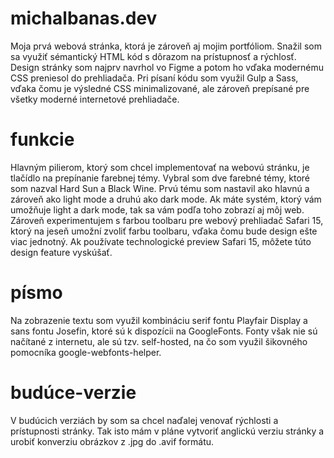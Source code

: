 # michalbanas.dev

Moja prvá webová stránka, ktorá je zároveň aj mojim portfóliom. Snažil som sa využiť sémantický HTML kód s dôrazom na prístupnosť a rýchlosť. Design stránky som najprv navrhol vo Figme a potom ho vďaka modernému CSS preniesol do prehliadača. Pri písaní kódu som využil Gulp a Sass, vďaka čomu je výsledné CSS minimalizované, ale zároveň prepísané pre všetky moderné internetové prehliadače. 

# funkcie

Hlavným pilierom, ktorý som chcel implementovať na webovú stránku, je tlačídlo na prepínanie farebnej témy. Vybral som dve farebné témy, ktoré som nazval Hard Sun a Black Wine. Prvú tému som nastavil ako hlavnú a zároveň ako light mode a druhú ako dark mode. Ak máte systém, ktorý vám umožňuje light a dark mode, tak sa vám podľa toho zobrazí aj môj web. Zároveň experimentujem s farbou toolbaru pre webový prehliadač Safari 15, ktorý na jeseň umožní zvoliť farbu toolbaru, vďaka čomu bude design ešte viac jednotný. Ak používate technologické preview Safari 15, môžete túto design feature vyskúšať. 

# písmo

Na zobrazenie textu som využil kombináciu serif fontu Playfair Display a sans fontu Josefin, ktoré sú k dispozícii na GoogleFonts. Fonty však nie sú načítané z internetu, ale sú tzv. self-hosted, na čo som využil šikovného pomocníka google-webfonts-helper. 

# budúce-verzie

V budúcich verziách by som sa chcel naďalej venovať rýchlosti a prístupnosti stránky. Tak isto mám v pláne vytvoriť anglickú verziu stránky a urobiť konverziu obrázkov z .jpg do .avif formátu. 



